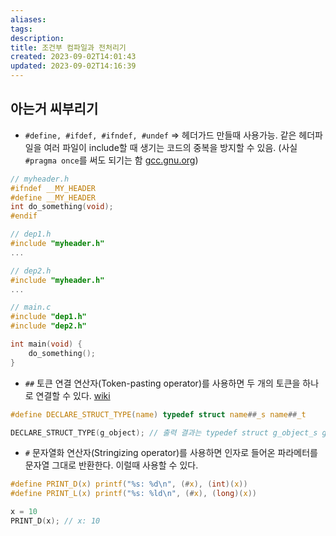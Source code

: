 ```yaml
---
aliases: 
tags:
description:
title: 조건부 컴파일과 전처리기
created: 2023-09-02T14:01:43
updated: 2023-09-02T14:16:39
---
```


## 아는거 씨부리기

- `#define, #ifdef, #ifndef, #undef` => 헤더가드 만들때 사용가능. 같은 헤더파일을 여러 파일이 include할 때 생기는 코드의 중복을 방지할 수 있음. (사실 `#pragma once`를 써도 되기는 함 [gcc.gnu.org](https://gcc.gnu.org/onlinedocs/cpp/Pragmas.html))

```c
// myheader.h
#ifndef __MY_HEADER
#define __MY_HEADER
int do_something(void);
#endif
```  

```c
// dep1.h  
#include "myheader.h"  
...
```  

```c
// dep2.h  
#include "myheader.h"  
...  
```

```c
// main.c  
#include "dep1.h"  
#include "dep2.h"  

int main(void) {  
	do_something();  
}  
```

- `##` 토큰 연결 연산자(Token-pasting operator)를 사용하면 두 개의 토큰을 하나로 연결할 수 있다. [wiki](https://ko.wikipedia.org/wiki/C_%EC%A0%84%EC%B2%98%EB%A6%AC%EA%B8%B0)

```c
#define DECLARE_STRUCT_TYPE(name) typedef struct name##_s name##_t

DECLARE_STRUCT_TYPE(g_object); // 출력 결과는 typedef struct g_object_s g_object_t;
```

- `#` 문자열화 연산자(Stringizing operator)를 사용하면 인자로 들어온 파라메터를 문자열 그대로 반환한다. 이럴때 사용할 수 있다.

```c
#define PRINT_D(x) printf("%s: %d\n", (#x), (int)(x))
#define PRINT_L(x) printf("%s: %ld\n", (#x), (long)(x))

x = 10
PRINT_D(x); // x: 10
```
